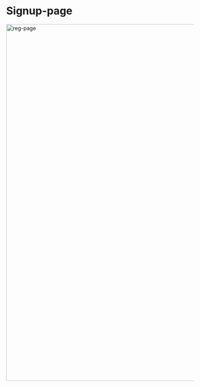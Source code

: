 # Signup-page
<img width="960" alt="reg-page" src="https://user-images.githubusercontent.com/62179996/102523480-98b61b00-40bd-11eb-8c26-b0989e675edd.png">
